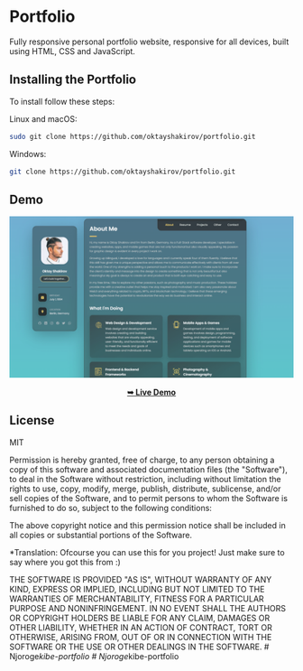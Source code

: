 # Portfolio
Fully responsive personal portfolio website, responsive for all devices, built using HTML, CSS and JavaScript.

## Installing the Portfolio

To install follow these steps:

Linux and macOS:

```bash
sudo git clone https://github.com/oktayshakirov/portfolio.git
```

Windows:

```bash
git clone https://github.com/oktayshakirov/portfolio.git
```

## Demo

![Desktop Demo](./assets/images/projects/portfolio.png "Desktop Demo")

<p align="center">
  <a href="https://oktayshakirov.com"><strong>➥ Live Demo</strong></a>
</p>


## License

MIT

Permission is hereby granted, free of charge, to any person obtaining a copy of this software and associated documentation files (the "Software"), to deal in the Software without restriction, including without limitation the rights to use, copy, modify, merge, publish, distribute, sublicense, and/or sell copies of the Software, and to permit persons to whom the Software is furnished to do so, subject to the following conditions:

The above copyright notice and this permission notice shall be included in all copies or substantial portions of the Software.

*Translation: Ofcourse you can use this for you project! Just make sure to say where you got this from :)

THE SOFTWARE IS PROVIDED "AS IS", WITHOUT WARRANTY OF ANY KIND, EXPRESS OR IMPLIED, INCLUDING BUT NOT LIMITED TO THE WARRANTIES OF MERCHANTABILITY, FITNESS FOR A PARTICULAR PURPOSE AND NONINFRINGEMENT. IN NO EVENT SHALL THE AUTHORS OR COPYRIGHT HOLDERS BE LIABLE FOR ANY CLAIM, DAMAGES OR OTHER LIABILITY, WHETHER IN AN ACTION OF CONTRACT, TORT OR OTHERWISE, ARISING FROM, OUT OF OR IN CONNECTION WITH THE SOFTWARE OR THE USE OR OTHER DEALINGS IN THE SOFTWARE.
#   N j o r o g e _ k i b e - p o r t f o l i o 
 
 #   N j o r o g e _ k i b e - p o r t f o l i o 
 
 